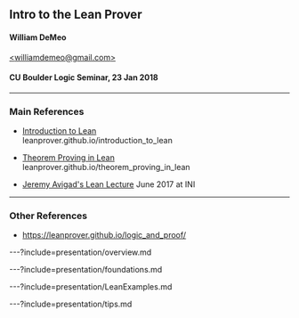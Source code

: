 ## Intro to the Lean Prover

#### William DeMeo
[&lt;williamdemeo@gmail.com&gt;](mailto:williamdemeo@gmail.com)

#### CU Boulder Logic Seminar, 23 Jan 2018

---

### Main References

+ [Introduction to Lean](https://leanprover.github.io/introduction_to_lean/)  
leanprover.github.io/introduction_to_lean

+ [Theorem Proving in Lean](https://leanprover.github.io/theorem_proving_in_lean/)  
leanprover.github.io/theorem_proving_in_lean

+ [Jeremy Avigad's Lean Lecture](https://sms.cam.ac.uk/media/2521061/embed) June 2017 at INI

---

### Other References

+ https://leanprover.github.io/logic_and_proof/


---?include=presentation/overview.md

---?include=presentation/foundations.md

---?include=presentation/LeanExamples.md

---?include=presentation/tips.md
